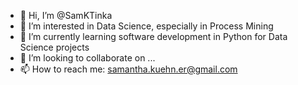 - 👋 Hi, I’m @SamKTinka
- 👀 I’m interested in Data Science, especially in Process Mining
- 🌱 I’m currently learning software development in Python for Data Science projects
- 💞️ I’m looking to collaborate on ...
- 📫 How to reach me: samantha.kuehn.er@gmail.com

<!---
SamKTinka/SamKTinka is a ✨ special ✨ repository because its `README.md` (this file) appears on your GitHub profile.
You can click the Preview link to take a look at your changes.
--->
